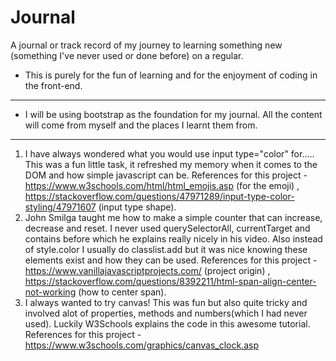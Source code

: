 # Journal
A journal or track record of my journey to learning something new (something I've never used or done before) on a regular. 

* This is purely for the fun of learning and for the enjoyment of coding in the front-end.
---
* I will be using bootstrap as the foundation for my journal. All the content will come from myself and the places I learnt them from.
---
1. I have always wondered what you would use input type="color" for..... This was a fun little task, it refreshed my memory when it comes to the DOM and how simple javascript can be. 
References for this project - https://www.w3schools.com/html/html_emojis.asp (for the emoji) , https://stackoverflow.com/questions/47971289/input-type-color-styling/47971607 (input type shape).
2. John Smilga taught me how to make a simple counter that can increase, decrease and reset. I never used querySelectorAll, currentTarget and contains before which he explains really nicely in his video. Also instead of style.color I usually do classlist.add but it was nice knowing these elements exist and how they can be used.
References for this project - https://www.vanillajavascriptprojects.com/ (project origin) , https://stackoverflow.com/questions/8392211/html-span-align-center-not-working (how to center span).
3. I always wanted to try canvas! This was fun but also quite tricky and involved alot of properties, methods and numbers(which I had never used). Luckily W3Schools explains the code in this awesome tutorial. 
References for this project - https://www.w3schools.com/graphics/canvas_clock.asp